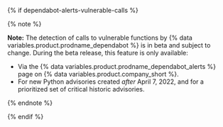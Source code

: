 {% if dependabot-alerts-vulnerable-calls %}

{% note %}

**Note:** The detection of calls to vulnerable functions by {% data variables.product.prodname_dependabot %} is in beta and subject to change. During the beta release, this feature is only available:
- Via the {% data variables.product.prodname_dependabot_alerts %} page on {% data variables.product.company_short %}.
- For new Python advisories created _after_ April 7, 2022, and for a prioritized set of critical historic advisories.

{% endnote %}

{% endif %}